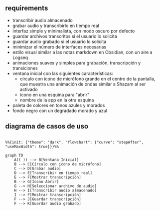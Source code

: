 ## requirements

- transcribir audio almacenado
- grabar audio y transcribirlo en tiempo real
- interfaz simple y minimalista, con modo oscuro por defecto
- guardar archivos transcritos si el usuario lo solicita
- guardar audio grabado si el usuario lo solicita
- minimizar el número de interfaces necesarias
- estilo visual similar a las notas markdown en Obsidian, con un aire a Logseq
- animaciones suaves y simples para grabación, transcripción y transiciones
- ventana inicial con las siguientes características:
  - círculo con ícono de micrófono grande en el centro de la pantalla, que muestra una animación de ondas similar a Shazam al ser activado
  - ícono en una esquina para "abrir"
  - nombre de la app en la otra esquina
- paleta de colores en tonos azules y morados
- fondo negro con un degradado morado y azul

## diagrama de casos de uso

```mermaid

%%{init: {"theme": "dark", "flowchart": {"curve": "stepAfter", "useMaxWidth": true}}}%%

graph TD
    A(( )) --> B[Ventana Inicial]
    B --> C[Círculo con ícono de micrófono]
    C --> D[Grabar audio]
    D --> E[Transcribir en tiempo real]
    E --> F[Mostrar transcripción]
    B --> G[Ícono Abrir]
    G --> H[Seleccionar archivo de audio]
    H --> I[Transcribir audio almacenado]
    I --> F[Mostrar transcripción]
    F --> J[Guardar transcripción] 
    F --> K[Guardar audio grabado]

```